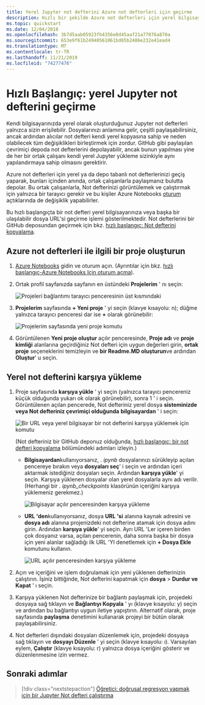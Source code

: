 ```yaml
---
title: Yerel Jupyter not defterini Azure not defterleri için geçirme
description: Hızlı bir şekilde Azure not defterleri için yerel bilgisayarınıza veya bir web URL'si bir Jupyter not defteri aktarılması, sonra işbirliği için paylaşın.
ms.topic: quickstart
ms.date: 12/04/2018
ms.openlocfilehash: 3b7d5aab05923fb4356e0d45aaf21a77076a870a
ms.sourcegitcommit: 653e9f61b24940561061bd65b2486e232e41ead4
ms.translationtype: MT
ms.contentlocale: tr-TR
ms.lasthandoff: 11/21/2019
ms.locfileid: "74277476"
---
```

# <a name="quickstart-migrate-a-local-jupyter-notebook"></a>Hızlı Başlangıç: yerel Jupyter not defterini geçirme

Kendi bilgisayarınızda yerel olarak oluşturduğunuz Jupyter not defterleri yalnızca sizin erişilebilir. Dosyalarınızı anlamına gelir, çeşitli paylaşabilirsiniz, ancak ardından alıcılar not defteri kendi yerel kopyasına sahip ve neden olabilecek tüm değişiklikleri birleştirmek için zordur. GitHub gibi paylaşılan çevrimiçi depoda not defterlerini depolayabilir, ancak bunun yapılması yine de her bir ortak çalışanı kendi yerel Jupyter yükleme sizinkiyle aynı yapılandırmaya sahip olmasını gerektirir.

Azure not defterleri için yerel ya da depo tabanlı not defterlerinizi geçiş yaparak, bunları içinden anında, ortak çalışanlarla paylaşmanız bulutta depolar. Bu ortak çalışanlarla, Not defterinizi görüntülemek ve çalıştırmak için yalnızca bir tarayıcı gerekir ve bu kişiler Azure Notebooks [oturum](quickstart-sign-in-azure-notebooks.md) açtıklarında de değişiklik yapabilirler.

Bu hızlı başlangıçta bir not defteri yerel bilgisayarınıza veya başka bir ulaşılabilir dosya URL'si geçirme işlemi gösterilmektedir. Not defterlerini bir GitHub deposundan geçirmek için bkz. [hızlı başlangıç: Not defterini kopyalama](quickstart-clone-jupyter-notebook.md).

## <a name="create-a-project-on-azure-notebooks"></a>Azure not defterleri ile ilgili bir proje oluşturun

1. [Azure Notebooks](https://notebooks.azure.com) gidin ve oturum açın. (Ayrıntılar için bkz. [hızlı başlangıç-Azure Notebooks Için oturum açma](quickstart-sign-in-azure-notebooks.md)).

1. Ortak profil sayfanızda sayfanın en üstündeki **Projelerim** ' nı seçin:

    ![Projeleri bağlantımı tarayıcı penceresinin üst kısmındaki](media/quickstarts/my-projects-link.png)

1. **Projelerim** sayfasında **+ Yeni proje** ' yi seçin (klavye kısayolu: n); düğme yalnızca tarayıcı penceresi dar ise **+** olarak görünebilir:

    ![Projelerim sayfasında yeni proje komutu](media/quickstarts/new-project-command.png)

1. Görüntülenen **Yeni proje oluştur** açılır penceresinde, **Proje adı** ve **proje kimliği** alanlarına geçirdiğiniz Not defteri için uygun değerleri girin, **ortak proje** seçeneklerini temizleyin ve **bir Readme.MD oluşturun**ve ardından **Oluştur**' u seçin.

## <a name="upload-the-local-notebook"></a>Yerel not defterini karşıya yükleme

1. Proje sayfasında **karşıya yükle** ' yi seçin (yalnızca tarayıcı pencereniz küçük olduğunda yukarı ok olarak görünebilir), sonra 1 ' i seçin. Görüntülenen açılan pencerede, Not defteriniz yerel dosya **sisteminizde veya Not defteriniz çevrimiçi olduğunda** **bilgisayardan** ' i seçin:

    ![Bir URL veya yerel bilgisayar bir not defterini karşıya yüklemek için komutu](media/quickstarts/upload-from-computer-url-command.png)

   (Not defteriniz bir GitHub deponuz olduğunda, [hızlı başlangıç: bir not defteri kopyalama](quickstart-clone-jupyter-notebook.md) bölümündeki adımları izleyin.)

   - **Bilgisayardan**kullanıyorsanız, *. ipynb* dosyalarınızı sürükleyip açılan pencereye bırakın veya **dosyaları seç**' i seçin ve ardından içeri aktarmak istediğiniz dosyaları seçin. Ardından **karşıya yükle**' yi seçin. Karşıya yüklenen dosyalar olan yerel dosyalarla aynı adı verilir. (Herhangi bir *. ipynb_checkpoints* klasörünün içeriğini karşıya yüklemeniz gerekmez.)

     ![Bilgisayar açılır penceresinden karşıya yükleme](media/quickstarts/upload-from-computer-popup.png)

   - **URL 'den**kullanıyorsanız, dosya **URL 'si** alanına kaynak adresini ve **dosya adı** alanına projenizdeki not defterine atamak için dosya adını girin. Ardından **karşıya yükle**' yi seçin. Ayrı URL 'Ler içeren birden çok dosyanız varsa, açılan pencerenin, daha sonra başka bir dosya için yeni alanlar sağladığı ilk URL 'YI denetlemek için **+ Dosya Ekle** komutunu kullanın.

     ![URL açılır penceresinden karşıya yükleme](media/quickstarts/upload-from-url-popup.png)

1. Açın ve içeriğini ve işlem doğrulamak için yeni yüklenen defterinizin çalıştırın. İşiniz bittiğinde, Not defterini kapatmak için **dosya** > **Durdur ve Kapat** ' ı seçin.

1. Karşıya yüklenen Not defterinize bir bağlantı paylaşmak için, projedeki dosyaya sağ tıklayın ve **Bağlantıyı Kopyala** ' yı (klavye kısayolu: y) seçin ve ardından bu bağlantıyı uygun iletiye yapıştırın. Alternatif olarak, proje sayfasında **paylaşma** denetimini kullanarak projeyi bir bütün olarak paylaşabilirsiniz.

1. Not defterleri dışındaki dosyaları düzenlemek için, projedeki dosyaya sağ tıklayın ve **dosyayı Düzenle** ' yi seçin (klavye kısayolu: ı). Varsayılan eylem, **Çalıştır** (klavye kısayolu: r) yalnızca dosya içeriğini gösterir ve düzenlenmesine izin vermez.

## <a name="next-steps"></a>Sonraki adımlar

> [!div class="nextstepaction"]
> [Öğretici: doğrusal regresyon yapmak için bir Jupyter Not defteri çalıştırma](tutorial-create-run-jupyter-notebook.md)
